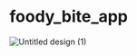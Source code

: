 # foody_bite_app
![Untitled design (1)](https://user-images.githubusercontent.com/71869511/168474981-2117aaa9-3eca-4944-8a9a-41039f713d57.png)
